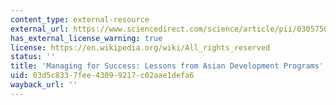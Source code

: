 ```yaml
---
content_type: external-resource
external_url: https://www.sciencedirect.com/science/article/pii/0305750X94900094
has_external_license_warning: true
license: https://en.wikipedia.org/wiki/All_rights_reserved
status: ''
title: 'Managing for Success: Lessons from Asian Development Programs'
uid: 03d5c833-7fee-4309-9217-c02aae1defa6
wayback_url: ''
---
```

